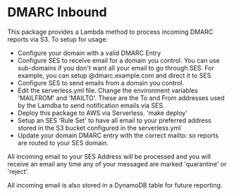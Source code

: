 # DMARC Inbound

This package provides a Lambda method to process incoming DMARC reports via S3. To setup for usage:

- Configure your domain with a valid DMARC Entry
- Configure SES to receive email for a domain you control. You can use sub-domains if you don't want all your email to go through SES. For example, you can setup @dmarc.example.com and direct it to SES. 
- Configure SES to send emails from a domain you control.
- Edit the serverless.yml file. Change the environment variables 'MAILFROM' and 'MAILTO'. These are the To and From addresses used by the Lamdba to send notification emails via SES.
- Deploy this package to AWS via Serverless. 'make deploy'
- Setup an SES 'Rule Set' to have all email to your preferred address stored in the S3 bucket configured in the serverless.yml
- Update your domain DMARC entry with the correct mailto: so reports are routed to your SES domain.

All incoming email to your SES Address will be processed and you will receive an email any time any of your messaged are marked 'quarantine' or 'reject'.

All incoming email is also stored in a DynamoDB table for future reporting.